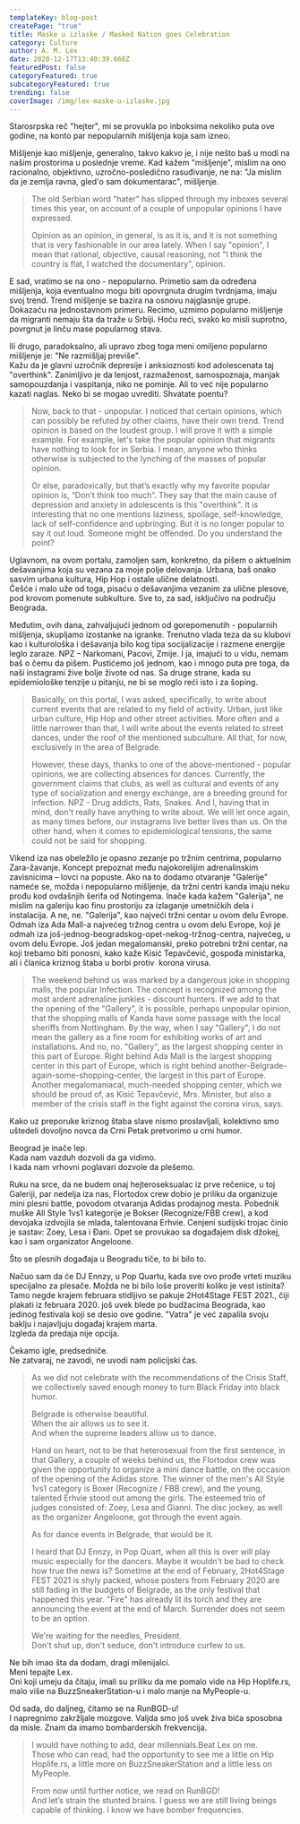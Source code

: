 ```yaml
---
templateKey: blog-post
createPage: "true"
title: Maske u izlaske / Masked Nation goes Celebration
category: Culture
author: A. M. Lex
date: 2020-12-17T13:40:39.666Z
featuredPost: false
categoryFeatured: true
subcategoryFeatured: true
trending: false
coverImage: /img/lex-maske-u-izlaske.jpg
---
```

Starosrpska reč "hejter", mi se provukla po inboksima nekoliko puta ove godine, na konto par nepopularnih mišljenja koja sam izneo. 

Mišljenje kao mišljenje, generalno, takvo kakvo je, i nije nešto baš u modi na našim prostorima u poslednje vreme. Kad kažem "mišljenje", mislim na ono racionalno, objektivno, uzročno-posledično rasuđivanje, ne na: "Ja mislim da je zemlja ravna, gled'o sam dokumentarac", mišljenje.

> The old Serbian word "hater" has slipped through my inboxes several times this year, on account of a couple of unpopular opinions I have expressed.
>
> Opinion as an opinion, in general, is as it is, and it is not something that is very fashionable in our area lately. When I say "opinion", I mean that rational, objective, causal reasoning, not "I think the country is flat, I watched the documentary", opinion.

E sad, vratimo se na ono - nepopularno. Primetio sam da određena mišljenja, koja eventualno mogu biti opovrgnuta drugim tvrdnjama, imaju svoj trend. Trend mišljenje se bazira na osnovu najglasnije grupe.\
Dokazaću na jednostavnom primeru. Recimo, uzmimo popularno mišljenje da migranti nemaju šta da traže u Srbiji. Hoću reći, svako ko misli suprotno, povrgnut je linču mase popularnog stava.

Ili drugo, paradoksalno, ali upravo zbog toga meni omiljeno popularno mišljenje je: "Ne razmišljaj previše".\
Kažu da je glavni uzročnik depresije i anksioznosti kod adolescenata taj "overthink". Zanimljivo je da lenjost, razmaženost, samospoznaja, manjak samopouzdanja i vaspitanja, niko ne pominje. Ali to već nije popularno kazati naglas. Neko bi se mogao uvrediti. Shvatate poentu?

> Now, back to that - unpopular. I noticed that certain opinions, which can possibly be refuted by other claims, have their own trend. Trend opinion is based on the loudest group. I will prove it with a simple example. For example, let's take the popular opinion that migrants have nothing to look for in Serbia. I mean, anyone who thinks otherwise is subjected to the lynching of the masses of popular opinion.
>
> Or else, paradoxically, but that’s exactly why my favorite popular opinion is, “Don’t think too much”. They say that the main cause of depression and anxiety in adolescents is this "overthink". It is interesting that no one mentions laziness, spoilage, self-knowledge, lack of self-confidence and upbringing. But it is no longer popular to say it out loud. Someone might be offended. Do you understand the point?

Uglavnom, na ovom portalu, zamoljen sam, konkretno, da pišem o aktuelnim dešavanjima koja su vezana za moje polje delovanja. Urbana, baš onako sasvim urbana kultura, Hip Hop i ostale ulične delatnosti.\
Češće i malo uže od toga, pisaću o dešavanjima vezanim za ulične plesove, pod krovom pomenute subkulture. Sve to, za sad, isključivo na području Beograda. 

Međutim, ovih dana, zahvaljujući jednom od gorepomenutih - popularnih mišljenja, skupljamo izostanke na igranke. Trenutno vlada teza da su klubovi kao i kulturološka i dešavanja bilo kog tipa socijalizacije i razmene energije leglo zaraze. NPZ – Narkomani, Pacovi, Zmije. I ja, imajući to u vidu, nemam baš o čemu da pišem. Pustićemo još jednom, kao i mnogo puta pre toga, da naši instagrami žive bolje živote od nas. Sa druge strane, kada su epidemiološke tenzije u pitanju, ne bi se moglo reći isto i za šoping.

> Basically, on this portal, I was asked, specifically, to write about current events that are related to my field of activity. Urban, just like urban culture, Hip Hop and other street activities. More often and a little narrower than that, I will write about the events related to street dances, under the roof of the mentioned subculture. All that, for now, exclusively in the area of ​​Belgrade.
>
> However, these days, thanks to one of the above-mentioned - popular opinions, we are collecting absences for dances. Currently, the government claims that clubs, as well as cultural and events of any type of socialization and energy exchange, are a breeding ground for infection. NPZ - Drug addicts, Rats, Snakes. And I, having that in mind, don't really have anything to write about. We will let once again, as many times before, our instagrams live better lives than us. On the other hand, when it comes to epidemiological tensions, the same could not be said for shopping.

Vikend iza nas obeležilo je opasno zezanje po tržnim centrima, popularno Zara-žavanje. Koncept prepoznat među najokorelijim adrenalinskim zavisnicima – lovci na popuste. Ako na to dodamo otvaranje "Galerije" nameće se, možda i nepopularno mišljenje, da tržni centri kanda imaju neku prođu kod ovdašnjih šerifa od Notingema. Inače kada kažem "Galerija", ne mislim na galeriju kao finu prostoriju za izlaganje umetničkih dela i instalacija. A ne, ne. "Galerija", kao najveći tržni centar u ovom delu Evrope. Odmah iza Ada Mall-a najvećeg tržnog centra u ovom delu Evrope, koji je odmah iza još-jednog-beogradskog-opet-nekog-tržnog-centra, najvećeg, u ovom delu Evrope. Još jedan megalomanski, preko potrebni tržni centar, na koji trebamo biti ponosni, kako kaže Kisić Tepavčević, gospođa ministarka, ali i članica kriznog štaba u borbi protiv  korona virusa.

> The weekend behind us was marked by a dangerous joke in shopping malls, the popular Infection. The concept is recognized among the most ardent adrenaline junkies - discount hunters. If we add to that the opening of the "Gallery", it is possible, perhaps unpopular opinion, that the shopping malls of Kanda have some passage with the local sheriffs from Nottingham. By the way, when I say "Gallery", I do not mean the gallery as a fine room for exhibiting works of art and installations. And no, no. "Gallery", as the largest shopping center in this part of Europe. Right behind Ada Mall is the largest shopping center in this part of Europe, which is right behind another-Belgrade-again-some-shopping-center, the largest in this part of Europe. Another megalomaniacal, much-needed shopping center, which we should be proud of, as Kisić Tepavčević, Mrs. Minister, but also a member of the crisis staff in the fight against the corona virus, says.

Kako uz preporuke kriznog štaba slave nismo proslavljali, kolektivno smo uštedeli dovoljno novca da Crni Petak pretvorimo u crni humor.

Beograd je inače lep. \
Kada nam vazduh dozvoli da ga vidimo.\
I kada nam vrhovni poglavari dozvole da plešemo.

Ruku na srce, da ne budem onaj hejteroseksualac iz prve rečenice, u toj Galeriji, par nedelja iza nas, Flortodox crew dobio je priliku da organizuje mini plesni battle, povodom otvaranja Adidas prodajnog mesta. Pobednik muške All Style 1vs1 kategorije je Bokser (Recognize/FBB crew), a kod devojaka izdvojila se mlada, talentovana Erhvie. Cenjeni sudijski trojac činio je sastav: Zoey, Lesa i Đani. Opet se provukao sa događajem disk džokej, kao i sam organizator Angeloone.

Što se plesnih događaja u Beogradu tiče, to bi bilo to.

Načuo sam da će DJ Ennzy, u Pop Quartu, kada sve ovo prođe vrteti muziku specijalno za plesače. Možda ne bi bilo loše proveriti koliko je vest istinita?\
Tamo negde krajem februara stidljivo se pakuje 2Hot4Stage FEST 2021., čiji plakati iz februara 2020. još uvek blede po budžacima Beograda, kao jedinog festivala koji se desio ove godine. "Vatra" je već zapalila svoju baklju i najavljuju događaj krajem marta.\
Izgleda da predaja nije opcija. 

Čekamo igle, predsedniče. \
Ne zatvaraj, ne zavodi, ne uvodi nam policijski čas.

> As we did not celebrate with the recommendations of the Crisis Staff, we collectively saved enough money to turn Black Friday into black humor.
>
> Belgrade is otherwise beautiful.\
> When the air allows us to see it.\
> And when the supreme leaders allow us to dance.
>
> Hand on heart, not to be that heterosexual from the first sentence, in that Gallery, a couple of weeks behind us, the Flortodox crew was given the opportunity to organize a mini dance battle, on the occasion of the opening of the Adidas store. The winner of the men's All Style 1vs1 category is Boxer (Recognize / FBB crew), and the young, talented Erhvie stood out among the girls. The esteemed trio of judges consisted of: Zoey, Lesa and Gianni. The disc jockey, as well as the organizer Angeloone, got through the event again.
>
> As for dance events in Belgrade, that would be it.
>
> I heard that DJ Ennzy, in Pop Quart, when all this is over will play music especially for the dancers. Maybe it wouldn't be bad to check how true the news is? Sometime at the end of February, 2Hot4Stage FEST 2021 is shyly packed, whose posters from February 2020 are still fading in the budgets of Belgrade, as the only festival that happened this year. "Fire" has already lit its torch and they are announcing the event at the end of March. Surrender does not seem to be an option.
>
> We're waiting for the needles, President.\
> Don't shut up, don't seduce, don't introduce curfew to us.

Ne bih imao šta da dodam, dragi milenijalci.\
Meni tepajte Lex.\
Oni koji umeju da čitaju, imali su priliku da me pomalo vide na Hip Hoplife.rs, malo više na BuzzSneakerStation-u i malo manje na MyPeople-u.

Od sada, do daljneg, čitamo se na RunBGD-u!\
I napregnimo zakržljale mozgove. Valjda smo još uvek živa bića sposobna da misle. Znam da imamo bombarderskih frekvencija. 

> I would have nothing to add, dear millennials.Beat Lex on me. \
> Those who can read, had the opportunity to see me a little on Hip Hoplife.rs, a little more on BuzzSneakerStation and a little less on MyPeople.
>
> From now until further notice, we read on RunBGD! \
> And let’s strain the stunted brains. I guess we are still living beings capable of thinking. I know we have bomber frequencies.